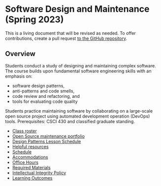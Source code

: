 # Software Design and Maintenance (Spring 2023)

This is a living document that will be revised as needed. To offer contributions, create a pull request [to the GitHub repository](https://github.com/ChicoState/SDM-Spring2023).

## Overview

Students conduct a study of designing and maintaining complex software. The course builds upon fundamental software engineering skills with an emphasis on:

- software design patterns,
- anti-patterns and code smells,
- code review and refactoring, and
- tools for evaluating code quality

Students practice maintaining software by collaborating on a large-scale open source project using automated development operation (DevOps) tools. Prerequisites: CSCI 430 and classified graduate standing.

- [Class roster](roster.md)
- [Open Source maintenance portfolio](portfolio.md)
- [Design Patterns Lesson Schedule](design_patterns.md)
- [Helpful resources](resources.md)
- [Schedule](schedule.md)
- [Accommodations](accommodations.md)
- [Office Hours](office_hours.md)
- [Required Materials](materials.md)
- [Intellectual Integrity Policy](integrity.md)
- [Learning Outcomes](outcomes.md)